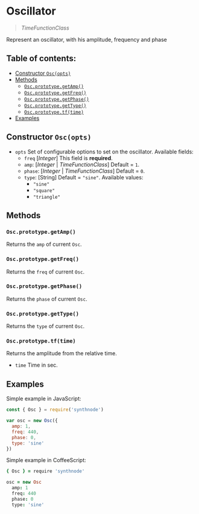 # Oscillator

> _TimeFunctionClass_

Represent an oscillator, with his amplitude, frequency and phase

## Table of contents:
- [Constructor `Osc(opts)`](https://github.com/ivanross/synthnode/blob/docs/docs/oscillator.md#constructor-oscopts)
- [Methods](https://github.com/ivanross/synthnode/blob/docs/docs/oscillator.md#methods)
  - [`Osc.prototype.getAmp()`](https://github.com/ivanross/synthnode/blob/docs/docs/oscillator.md#oscprototypegetamp)
  - [`Osc.prototype.getFreq()`](https://github.com/ivanross/synthnode/blob/docs/docs/oscillator.md#oscprototypegetfreq)
  - [`Osc.prototype.getPhase()`](https://github.com/ivanross/synthnode/blob/docs/docs/oscillator.md#oscprototypegetphase)
  - [`Osc.prototype.getType()`](https://github.com/ivanross/synthnode/blob/docs/docs/oscillator.md#oscprototypegetypr)
  - [`Osc.prototype.tf(time)`](https://github.com/ivanross/synthnode/blob/docs/docs/oscillator.md#oscprototypetftime)
- [Examples](https://github.com/ivanross/synthnode/blob/docs/docs/oscillator.md#examples)


## Constructor `Osc(opts)`

- `opts` Set of configurable options to set on the oscillator. Available fields:
  - `freq` [_Integer_] This field is **required**.
  - `amp`: [_Integer_ | _TimeFunctionClass_] Default = `1`.
  - `phase`: [_Integer_ | _TimeFunctionClass_] Default = `0`.
  - `type`: [String] Default = `"sine"`. Available values:
    - `"sine"`
    - `"square"`
    - `"triangle"`

## Methods
### `Osc.prototype.getAmp()`
Returns the `amp` of current `Osc`.

### `Osc.prototype.getFreq()`
Returns the `freq` of current `Osc`.

### `Osc.prototype.getPhase()`
Returns the `phase` of current `Osc`.

### `Osc.prototype.getType()`
Returns the `type` of current `Osc`.

### `Osc.prototype.tf(time)`
Returns the amplitude from the relative time.
- `time` Time in sec.

## Examples

Simple example in JavaScript:
```js
const { Osc } = require('synthnode')

var osc = new Osc({
  amp: 1,
  freq: 440,
  phase: 0,
  type: 'sine'
})
```

Simple example in CoffeeScript:
```coffee
{ Osc } = require 'synthnode'

osc = new Osc
  amp: 1
  freq: 440
  phase: 0
  type: 'sine'
```
